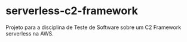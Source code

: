 # serverless-c2-framework
Projeto para a disciplina de Teste de Software sobre um C2 Framework serverless na AWS.
